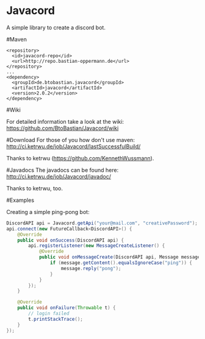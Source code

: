 # Javacord
A simple library to create a discord bot.

#Maven
```
<repository>
  <id>javacord-repo</id>
  <url>http://repo.bastian-oppermann.de</url>
</repository>
...
<dependency>
  <groupId>de.btobastian.javacord</groupId>
  <artifactId>javacord</artifactId>
  <version>2.0.2</version>
</dependency>
```

#Wiki

For detailed information take a look at the wiki: https://github.com/BtoBastian/Javacord/wiki

#Download
For those of you how don't use maven: http://ci.ketrwu.de/job/Javacord/lastSuccessfulBuild/

Thanks to ketrwu (https://github.com/KennethWussmann).

#Javadocs
The javadocs can be found here: http://ci.ketrwu.de/job/Javacord/javadoc/

Thanks to ketrwu, too.

#Examples

Creating a simple ping-pong bot:
```java
DiscordAPI api = Javacord.getApi("your@mail.com", "creativePassword");
api.connect(new FutureCallback<DiscordAPI>() {
    @Override
    public void onSuccess(DiscordAPI api) {
        api.registerListener(new MessageCreateListener() {
            @Override
            public void onMessageCreate(DiscordAPI api, Message message) {
                if (message.getContent().equalsIgnoreCase("ping")) {
                    message.reply("pong");
                }
            }
        });
    }

    @Override
    public void onFailure(Throwable t) {
        // login failed
        t.printStackTrace();
    }
});
```